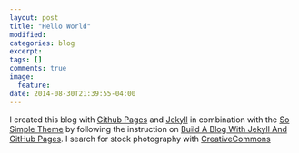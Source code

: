 ```yaml
---
layout: post
title: "Hello World"
modified:
categories: blog
excerpt:
tags: []
comments: true
image:
  feature:
date: 2014-08-30T21:39:55-04:00
---
```


I created this blog with
[Github Pages](https://pages.github.com/) and
[Jekyll](http://jekyllrb.com/) in combination with the
[So Simple Theme](http://mmistakes.github.io/so-simple-theme/) by
following the instruction on
[Build A Blog With Jekyll And GitHub Pages](http://www.smashingmagazine.com/2014/08/01/build-blog-jekyll-github-pages/).
I search for stock photography with [CreativeCommons](http://search.creativecommons.org/)
